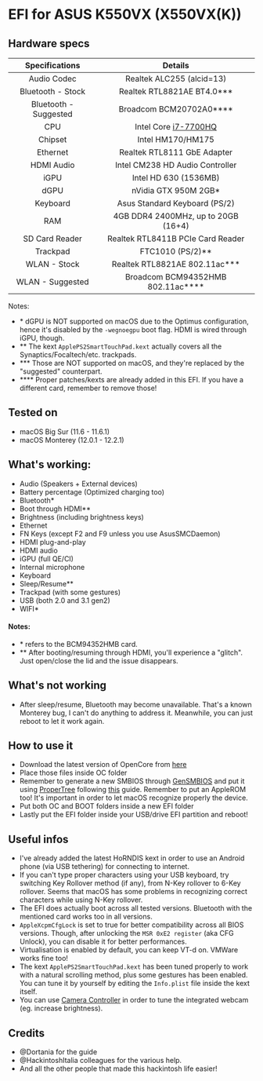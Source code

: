 # EFI for ASUS K550VX (X550VX(K))

## Hardware specs

|    Specifications     |                           Details                            |
| :-------------------: | :----------------------------------------------------------: |
|      Audio Codec      |                  Realtek ALC255 (alcid=13)                   |
|   Bluetooth - Stock   |                  Realtek RTL8821AE BT4.0***                  |
| Bluetooth - Suggested |                   Broadcom BCM20702A0****                    |
|          CPU          | Intel Core [i7-7700HQ](https://ark.intel.com/content/www/it/it/ark/products/97185/intel-core-i7-7700hq-processor-6m-cache-up-to-3-80-ghz.html) |
|        Chipset        |                      Intel HM170/HM175                       |
|       Ethernet        |                 Realtek RTL8111 GbE Adapter                  |
|      HDMI Audio       |               Intel CM238 HD Audio Controller                |
|         iGPU          |                    Intel HD 630 (1536MB)                     |
|         dGPU          |                     nVidia GTX 950M 2GB*                     |
|       Keyboard        |                Asus Standard Keyboard (PS/2)                 |
|          RAM          |             4GB DDR4 2400MHz, up to 20GB (16+4)              |
|    SD Card Reader     |              Realtek RTL8411B PCIe Card Reader               |
|       Trackpad        |                       FTC1010 (PS/2)**                       |
|     WLAN - Stock      |                Realtek RTL8821AE 802.11ac***                 |
|   WLAN - Suggested    |              Broadcom BCM94352HMB 802.11ac****               |

Notes: 

- \* dGPU is NOT supported on macOS due to the Optimus configuration, hence it's disabled by the `-wegnoegpu` boot flag. HDMI is wired through iGPU, though.
- \** The kext `ApplePS2SmartTouchPad.kext` actually covers all the Synaptics/Focaltech/etc. trackpads.
- \*** Those are NOT supported on macOS, and they're replaced by the "suggested" counterpart.
- \**** Proper patches/kexts are already added in this EFI. If you have a different card, remember to remove those!

## Tested on

- macOS Big Sur (11.6 - 11.6.1)
- macOS Monterey (12.0.1 - 12.2.1)

## What's working:

- Audio (Speakers + External devices)
- Battery percentage (Optimized charging too)
- Bluetooth*
- Boot through HDMI**
- Brightness (including brightness keys)
- Ethernet
- FN Keys (except F2 and F9 unless you use AsusSMCDaemon)
- HDMI plug-and-play
- HDMI audio
- iGPU (full QE/CI)
- Internal microphone
- Keyboard
- Sleep/Resume**
- Trackpad (with some gestures)
- USB (both 2.0 and 3.1 gen2)
- WIFI*

#### Notes: 

- \* refers to the BCM94352HMB card.
- \** After booting/resuming through HDMI, you'll experience a "glitch". Just open/close the lid and the issue disappears.

## What's not working

- After sleep/resume, Bluetooth may become unavailable. That's a known Monterey bug, I can't do anything to address it. Meanwhile, you can just reboot to let it work again.

## How to use it

- Download the latest version of OpenCore from [here](https://github.com/acidanthera/OpenCorePkg/releases/latest)
- Place those files inside OC folder
- Remember to generate a new SMBIOS through [GenSMBIOS](https://github.com/corpnewt/GenSMBIOS) and put it using [ProperTree](https://github.com/corpnewt/ProperTree) following [this](https://dortania.github.io/OpenCore-Install-Guide/config-laptop.plist/kaby-lake.html#platforminfo) guide.
  Remember to put an AppleROM too! It's important in order to let macOS recognize properly the device.
- Put both OC and BOOT folders inside a new EFI folder
- Lastly put the EFI folder inside your USB/drive EFI partition and reboot!

## Useful infos

- I've already added the latest HoRNDIS kext in order to use an Android phone (via USB tethering) for connecting to internet.
- If you can't type proper characters using your USB keyboard, try switching Key Rollover method (if any), from N-Key rollover to 6-Key rollover. Seems that macOS has some problems in recognizing correct characters while using N-Key rollover.
- The EFI does actually boot across all tested versions. Bluetooth with the mentioned card works too in all versions.
- `AppleXcpmCfgLock` is set to true for better compatibility across all BIOS versions. Though, after unlocking the `MSR 0xE2 register` (aka CFG Unlock), you can disable it for better performances.
- Virtualisation is enabled by default, you can keep VT-d on. VMWare works fine too!
- The kext `ApplePS2SmartTouchPad.kext` has been tuned properly to work with a natural scrolling method, plus some gestures has been enabled. You can tune it by yourself by editing the `Info.plist` file inside the kext itself.
- You can use [Camera Controller](https://github.com/Itaybre/CameraController) in order to tune the integrated webcam (eg. increase brightness).

## Credits

- @Dortania for the guide
- @HackintoshItalia colleagues for the various help.
- And all the other people that made this hackintosh life easier!
